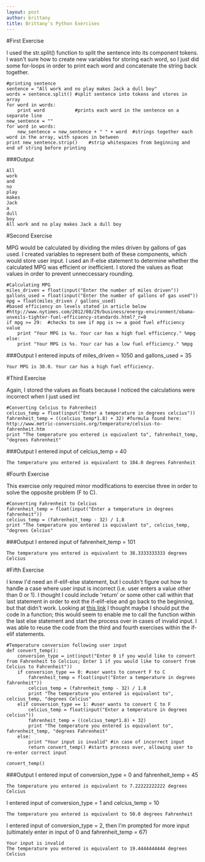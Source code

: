 ```yaml
---
layout: post
author: brittany
title: Brittany's Python Exercises
---
```


#First Exercise

I used the str.split() function to split the sentence into its component tokens. I wasn't sure how to create new variables for storing each word, so I just did some for-loops in order to print each word and concatenate the string back together.

```
#printing sentence
sentence = "All work and no play makes Jack a dull boy"
words = sentence.split() #split sentence into tokens and stores in array
for word in words:
    print word           #prints each word in the sentence on a separate line
new_sentence = ""
for word in words:
    new_sentence = new_sentence + " " + word  #strings together each word in the array, with spaces in between
print new_sentence.strip()    #strip whitespaces from beginning and end of string before printing
```

###Output

```
All
work
and
no
play
makes
Jack
a
dull
boy
All work and no play makes Jack a dull boy
```

#Second Exercise

MPG would be calculated by dividing the miles driven by gallons of gas used. I created variables to represent both of these components, which would store user input. I used an if-else statement to determine whether the calculated MPG was efficient or inefficient. I stored the values as float values in order to prevent unneccessary rounding.

```
#Calculating MPG
miles_driven = float(input("Enter the number of miles driven"))
gallons_used = float(input("Enter the number of gallons of gas used"))
mpg = float(miles_driven / gallons_used)
#based efficiency on levels stated in article below
#http://www.nytimes.com/2012/08/29/business/energy-environment/obama-unveils-tighter-fuel-efficiency-standards.html?_r=0
if mpg >= 29:  #checks to see if mpg is >= a good fuel efficiency value
    print "Your MPG is %s. Your car has a high fuel efficiency." %mpg
else:
    print "Your MPG is %s. Your car has a low fuel efficiency." %mpg
```

###Output
I entered inputs of miles_driven = 1050 and gallons_used = 35

```
Your MPG is 30.0. Your car has a high fuel efficiency.
```


#Third Exercise

Again, I stored the values as floats because I noticed the calculations were incorrect when I just used int

```
#Converting Celcius to Fahrenheit
celcius_temp = float(input("Enter a temperature in degrees celcius"))
fahrenheit_temp = ((celcius_temp*1.8) + 32) #formula found here:  http://www.metric-conversions.org/temperature/celsius-to-fahrenheit.htm
print "The temperature you entered is equivalent to", fahrenheit_temp, "degrees Fahrenheit"
```

###Output
I entered input of celcius_temp = 40

```
The temperature you entered is equivalent to 104.0 degrees Fahrenheit
```

#Fourth Exercise

This exercise only required minor modifications to exercise three in order to solve the opposite problem (F to C).

```
#Converting Fahrenheit to Celcius
fahrenheit_temp = float(input("Enter a temperature in degrees fahrenheit"))
celcius_temp = (fahrenheit_temp - 32) / 1.8
print "The temperature you entered is equivalent to", celcius_temp, "degrees Celcius"
```

###Output
I entered input of fahrenheit_temp = 101

```
The temperature you entered is equivalent to 38.3333333333 degrees Celcius
```


#Fifth Exercise

I knew I'd need an if-elif-else statement, but I couldn't figure out how to handle a case where user input is incorrect (i.e. user enters a value other than 0 or 1). I thought I could include 'return' or some other call within that last statement in order to exit the if-elif-else and go back to the beginning, but that didn't work. Looking at [this link](http://stackoverflow.com/questions/10614673/python-return-to-the-start-of-a-function-if-an-invalid-input-is-made) I thought maybe I should put the code in a function; this would seem to enable me to call the function within the last else statement and start the process over in cases of invalid input. I was able to reuse the code from the third and fourth exercises within the if-elif statements.

```
#Temperature conversion following user input
def convert_temp():
    conversion_type = int(input("Enter 0 if you would like to convert from Fahrenheit to Celcius; Enter 1 if you would like to convert from Celcius to Fahrenheit"))
    if conversion_type == 0: #user wants to convert F to C
        fahrenheit_temp = float(input("Enter a temperature in degrees fahrenheit"))
        celcius_temp = (fahrenheit_temp - 32) / 1.8
        print "The temperature you entered is equivalent to", celcius_temp, "degrees Celcius"
    elif conversion_type == 1: #user wants to convert C to F
        celcius_temp = float(input("Enter a temperature in degrees celcius"))
        fahrenheit_temp = ((celcius_temp*1.8) + 32)
        print "The temperature you entered is equivalent to", fahrenheit_temp, "degrees Fahrenheit"
    else:
        print "Your input is invalid" #in case of incorrect input
        return convert_temp() #starts process over, allowing user to re-enter correct input
    
convert_temp()
```

###Output
I entered input of conversion_type = 0 and fahrenheit_temp = 45

```
The temperature you entered is equivalent to 7.22222222222 degrees Celcius
```

I entered input of conversion_type = 1 and celcius_temp = 10

```
The temperature you entered is equivalent to 50.0 degrees Fahrenheit
```

I entered input of conversion_type = 2, then I'm prompted for more input
(ultimately enter in input of 0 and fahrenheit_temp = 67)

```
Your input is invalid
The temperature you entered is equivalent to 19.4444444444 degrees Celcius
```
